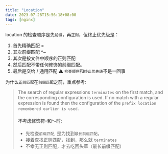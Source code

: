 ```yaml
---
title: "Location"
date: 2023-07-28T15:56:18+08:00
tags: [nginx]
---
```



location 的检查顺序是先`前缀`，再`正则`，但终止优先级是：
1. 首先精确匹配 =
2. 其次前缀匹配 ^~
3. 其次是按文件中顺序的正则匹配
4. 然后匹配不带任何修饰的前缀匹配。
5. 最后是交给 / 通用匹配
⚠️  `检查顺序`和`终止优先级`不是一回事



为什么`正则匹配`在`前缀匹配`之前，重点参考:
> The search of regular expressions `terminates` on the first match, and the corresponding configuration is used. If no match with a regular expression is found then the configuration of the `prefix location remembered earlier is used`.
> #### 不考虑修饰符`=`和`^~`时:
> - 先检查`前缀匹配`, 是为找到`最长前缀匹配`。
> - 接着查找正则匹配，找到，那么就 `terminates`
> - 不幸无正则匹配，才去吃回头草（最长前缀匹配）


